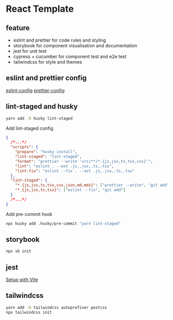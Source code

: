 # React Template

## feature

- eslint and prettier for code rules and styling
- storybook for component visualisation and documentation
- jest for unit test
- cypress + cucumber for component test and e2e test
- tailwindcss for style and themes

## eslint and prettier config

[eslint-config](https://www.npmjs.com/package/@joengsh/eslint-config-react?activeTab=readme)
[prettier-config](https://www.npmjs.com/package/@joengsh/prettier-config)

## lint-staged and husky

```bash
yarn add -D husky lint-staged
```

Add lint-staged config

```json
{
  /*...*/
  "scripts": {
    "prepare": "husky install",
    "lint-staged": "lint-staged",
    "format": "prettier --write 'src/**/*.{js,jsx,ts,tsx,css}'",
    "lint": "eslint . --ext .js,.jsx,.ts,.tsx",
    "lint-fix": "eslint --fix . --ext .js,.jsx,.ts,.tsx"
  },
  "lint-staged": {
    "*.{js,jsx,ts,tsx,css,json,md,mdx}": ["prettier --write", "git add"],
    "*.{js,jsx,ts,tsx}": ["eslint --fix", "git add"]
  }
  /*...*/
}
```

Add pre-commit hook

```bash
npx husky add .husky/pre-commit "yarn lint-staged"
```

## storybook

```bash
npx sb init
```

## jest

[Setup with Vite](https://hung.dev/posts/jest-vite)

## tailwindcss

```bash
yarn add -D tailwindcss autoprefixer postcss
npx tailwindcss init
```
